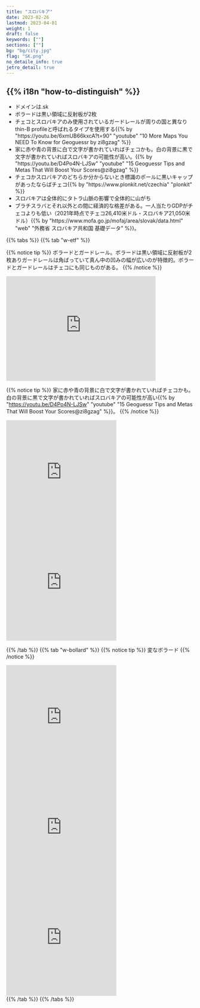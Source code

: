 ```yaml
---
title: "スロバキア"
date: 2023-02-26
lastmod: 2023-04-01
weight: 1
draft: false
keywords: [""]
sections: [""]
bg: "bg/city.jpg"
flag: "SK.png"
no_detaile_info: true
jetro_detail: true
---
```


<div class="main-desciption country-description">
    <h2 class="section-title">{{% i18n "how-to-distinguish" %}}</h2>
    <ul class="rule-list">
        <li>ドメインは<span class="quiz">.sk</span></li>
        <li>ボラードは<span class="quiz">黒い領域に反射板が2枚</span></li>
        <li>チェコとスロバキアのみ使用されているガードレールが周りの国と異なりthin-B profileと呼ばれるタイプを使用する{{% by "https://youtu.be/6xmUB66kxcA?t=90" "youtube" "10 More Maps You NEED To Know for Geoguessr by zi8gzag" %}}</li>
        <li>家に<span class="quiz">赤や青</span>の背景に<span class="quiz">白</span>で文字が書かれていればチェコかも。<span class="quiz">白</span>の背景に<span class="quiz">黒</span>で文字が書かれていればスロバキアの可能性が高い。{{% by "https://youtu.be/D4Po4N-LJSw" "youtube" "15 Geoguessr Tips and Metas That Will Boost Your Scores@zi8gzag" %}}</li>
        <li>チェコかスロバキアのどちらか分からないとき<span class="quiz">標識のポールに黒いキャップ</span>があったならばチェコ{{% by "https://www.plonkit.net/czechia" "plonkit" %}}</li>
        <li>スロバキアは全体的にタトラ山脈の影響で<span class="quiz">全体的に山がち</span></li>
        <li>ブラチスラバとそれ以外との間に経済的な格差がある。一人当たりGDPがチェコよりも低い（2021年時点でチェコ26,410米ドル・スロバキア21,050米ドル）{{% by "https://www.mofa.go.jp/mofaj/area/slovak/data.html" "web" "外務省 スロバキア共和国 基礎データ" %}}。</li>
    </ul>
</div>

{{% tabs  %}}
{{% tab "w-etf" %}}

{{% notice tip %}}
ボラードとガードレール。ボラードは<span class="quiz">黒い領域に反射板が2枚</span>ありガードレールは<span class="quiz">角ばっていて真ん中の凹みの幅が広い</span>のが特徴的。ボラードとガードレールはチェコにも同じものがある。
{{% /notice %}}

<div class="googlemap-if">
<iframe src="https://www.google.com/maps/embed?pb=!4v1683136324198!6m8!1m7!1spW0SwBM1hsNE29uhb0W3Zw!2m2!1d48.99967062082606!2d21.20669986780844!3f93.74248495307123!4f-11.071923441083669!5f3.3052168407372107" width="400" height="280" style="border:0;" allowfullscreen="" loading="lazy" referrerpolicy="no-referrer-when-downgrade"></iframe>
</div>


{{% notice tip %}}
家に<span class="quiz">赤や青</span>の背景に<span class="quiz">白</span>で文字が書かれていればチェコかも。<span class="quiz">白</span>の背景に<span class="quiz">黒</span>で文字が書かれていればスロバキアの可能性が高い{{% by "https://youtu.be/D4Po4N-LJSw" "youtube" "15 Geoguessr Tips and Metas That Will Boost Your Scores@zi8gzag" %}}。
{{% /notice %}}

<div class="googlemap-if">
<iframe src="https://www.google.com/maps/embed?pb=!4v1683087676121!6m8!1m7!1sWMpxTBlDS5ocK8xzt0OGWg!2m2!1d48.97615252860064!2d21.26261707453704!3f213.68461658722833!4f2.3543964784207105!5f3.325193203789971" width="295" height="295" style="border:0;" allowfullscreen="" loading="lazy" referrerpolicy="no-referrer-when-downgrade"></iframe>
<iframe src="https://www.google.com/maps/embed?pb=!4v1683087734594!6m8!1m7!1sEvItyxQT9-Y8fxl3dxkcXw!2m2!1d49.10310522107545!2d18.93303207261095!3f291.853768146102!4f4.042097994797658!5f3.325193203789971" width="295" height="295" style="border:0;" allowfullscreen="" loading="lazy" referrerpolicy="no-referrer-when-downgrade"></iframe>
</div>


{{% /tab %}}
{{% tab "w-bollard" %}}
{{% notice tip %}}
変なボラード
{{% /notice %}}
<div class="googlemap-if">
<iframe src="https://www.google.com/maps/embed?pb=!4v1682028228774!6m8!1m7!1syzhkPYZX-csqei7oLhfn-Q!2m2!1d49.04594409804296!2d19.33144226955884!3f231.73320361993967!4f-33.50072526701923!5f3.325193203789971" width="295" height="295" style="border:0;" allowfullscreen="" loading="lazy" referrerpolicy="no-referrer-when-downgrade"></iframe>
<iframe src="https://www.google.com/maps/embed?pb=!4v1682028512743!6m8!1m7!1sU_gKzItrNNYzEdHDRi9yOw!2m2!1d49.05273839576948!2d19.33334556824867!3f77.81149898478981!4f-37.90679387423684!5f1.9544072374038697" width="295" height="295" style="border:0;" allowfullscreen="" loading="lazy" referrerpolicy="no-referrer-when-downgrade"></iframe>
<iframe src="https://www.google.com/maps/embed?pb=!4v1682096984922!6m8!1m7!1sS5DH2bQy5ZHg0P7joEC_GQ!2m2!1d48.85622059897239!2d20.94864393960423!3f127.77607982349431!4f-9.494063724722722!5f3.288496370313581" width="295" height="295" style="border:0;" allowfullscreen="" loading="lazy" referrerpolicy="no-referrer-when-downgrade"></iframe>
</div>
{{% /tab %}}
{{% /tabs  %}}